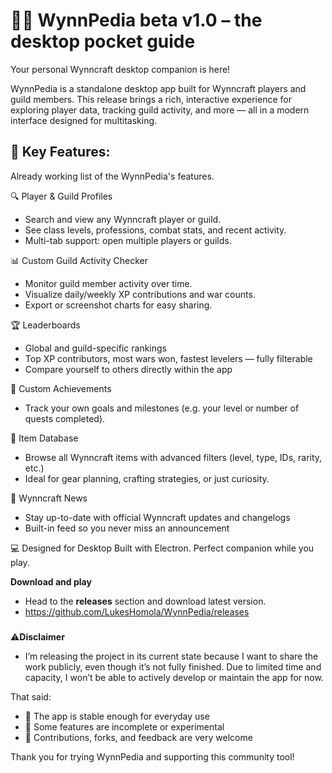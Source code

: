 # 🧙‍♀️ WynnPedia beta v1.0 – the desktop pocket guide
Your personal Wynncraft desktop companion is here!

WynnPedia is a standalone desktop app built for Wynncraft players and guild members. This release brings a rich, interactive experience for exploring player data, tracking guild activity, and more — all in a modern interface designed for multitasking.

## 🌟 Key Features:
Already working list of the WynnPedia's features.

🔍 Player & Guild Profiles
- Search and view any Wynncraft player or guild.
- See class levels, professions, combat stats, and recent activity.
- Multi-tab support: open multiple players or guilds.

📊 Custom Guild Activity Checker
- Monitor guild member activity over time.
- Visualize daily/weekly XP contributions and war counts.
- Export or screenshot charts for easy sharing.

🏆 Leaderboards
- Global and guild-specific rankings
- Top XP contributors, most wars won, fastest levelers — fully filterable
- Compare yourself to others directly within the app

🎯 Custom Achievements
- Track your own goals and milestones (e.g. your level or number of quests completed).

💎 Item Database
- Browse all Wynncraft items with advanced filters (level, type, IDs, rarity, etc.)
- Ideal for gear planning, crafting strategies, or just curiosity.

📰 Wynncraft News
- Stay up-to-date with official Wynncraft updates and changelogs
- Built-in feed so you never miss an announcement

💻 Designed for Desktop
Built with Electron.
Perfect companion while you play.

**Download and play**
- Head to the **releases** section and download latest version.
- https://github.com/LukesHomola/WynnPedia/releases

### 
⚠️**Disclaimer**
- I’m releasing the project in its current state because I want to share the work publicly, even though it’s not fully finished. Due to limited time and capacity, I won’t be able to actively develop or maintain the app for now.

That said:
- 🧪 The app is stable enough for everyday use
- 🐛 Some features are incomplete or experimental
- 🤝 Contributions, forks, and feedback are very welcome

Thank you for trying WynnPedia and supporting this community tool!
